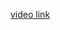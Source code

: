 <a href="https://drive.google.com/file/d/1XZoI-AMRRmMoSqQxn5wwcF5OrJODZnBm/view?usp=sharing">video link</a>
